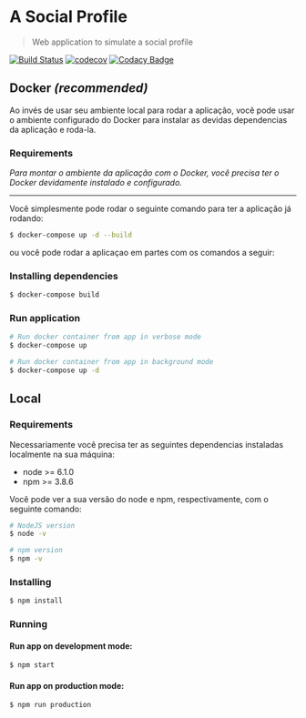 # A Social Profile

> Web application to simulate a social profile

[![Build Status](https://travis-ci.org/renatobenks/CodeRockrApplication.svg?branch=master)](https://travis-ci.org/renatobenks/CodeRockrApplication)
[![codecov](https://codecov.io/gh/renatobenks/CodeRockrApplication/branch/master/graph/badge.svg)](https://codecov.io/gh/renatobenks/CodeRockrApplication)
[![Codacy Badge](https://api.codacy.com/project/badge/Grade/200adf02253c453abda33f348e73f5d4)](https://www.codacy.com/app/renato-benkendorf/CodeRockrApplication?utm_source=github.com&amp;utm_medium=referral&amp;utm_content=renatobenks/CodeRockrApplication&amp;utm_campaign=Badge_Grade)

Docker *(recommended)*
---
Ao invés de usar seu ambiente local para rodar a 
aplicação, você pode usar o ambiente configurado
do Docker para instalar as devidas dependencias 
da aplicação e roda-la.

### Requirements

*Para montar o ambiente da aplicação com o Docker,
você precisa ter o Docker devidamente instalado e 
configurado.*

---

Você simplesmente pode rodar o seguinte comando para
ter a aplicação já rodando:

`````bash
$ docker-compose up -d --build
`````

ou você pode rodar a aplicaçao em partes com os comandos
a seguir:

### Installing dependencies

`````bash
$ docker-compose build
`````

### Run application

`````bash
# Run docker container from app in verbose mode
$ docker-compose up

# Run docker container from app in background mode
$ docker-compose up -d
`````

Local
---
### Requirements

Necessariamente você precisa ter as seguintes dependencias
instaladas localmente na sua máquina:
- node >= 6.1.0
- npm >= 3.8.6

Você pode ver a sua versão do node e npm, respectivamente,
com o seguinte comando:

````bash
# NodeJS version
$ node -v

# npm version
$ npm -v
````

### Installing

`````bash
$ npm install
`````

### Running
#### Run app on development mode:

`````bash
$ npm start
`````

#### Run app on production mode:

`````bash
$ npm run production
`````
